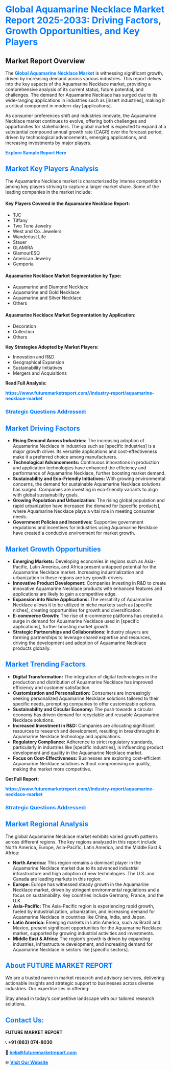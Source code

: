 <h1 style="color: #007BFF;">Global Aquamarine Necklace Market Report 2025-2033: Driving Factors, Growth Opportunities, and Key Players</h1>

<section id="overview">
<h2>Market Report Overview</h2>
<p>The <a href="https://www.futuremarketreport.com//industry-report/aquamarine-necklace-market" style="color: #007BFF; text-decoration: none;"><strong>Global Aquamarine Necklace Market</strong></a> is witnessing significant growth, driven by increasing demand across various industries. This report delves into the key aspects of the Aquamarine Necklace market, providing a comprehensive analysis of its current status, future potential, and challenges. The demand for Aquamarine Necklace has surged due to its wide-ranging applications in industries such as [insert industries], making it a critical component in modern-day [applications].</p>
<p>As consumer preferences shift and industries innovate, the Aquamarine Necklace market continues to evolve, offering both challenges and opportunities for stakeholders. The global market is expected to expand at a substantial compound annual growth rate (CAGR) over the forecast period, driven by technological advancements, emerging applications, and increasing investments by major players.</p>
</section>

<section id="overview">
<p><a href="https://www.futuremarketreport.com//request-sample/reportId=56039" style="color: #007BFF; text-decoration: none;"><strong>Explore Sample Report Here</strong></a></p>
</section>

<section id="key-players">
<h2 style="color: #007BFF;">Market Key Players Analysis</h2>
<p>The Aquamarine Necklace market is characterized by intense competition among key players striving to capture a larger market share. Some of the leading companies in the market include:</p>
<h4>Key Players Covered in the Aquamarine Necklace Report:</h4>
<ul><li>TJC</li><li>Tiffany</li><li>Two Tone Jewelry</li><li>West and Co. Jewelers</li><li>Wanderlust Life</li><li>Stauer</li><li>GLAMIRA</li><li>GlamourESQ</li><li>American Jewelry</li><li>Gemporia</li></ul>
<h4>Aquamarine Necklace Market Segmentation by Type:</h4>
<ul><li>Aquamarine and Diamond Necklace</li><li>Aquamarine and Gold Necklace</li><li>Aquamarine and Silver Necklace</li><li>Others</li></ul>

<h4>Aquamarine Necklace Market Segmentation by Application:</h4>
<ul><li>Decoration</li><li>Collection</li><li>Others</li></ul>
<p><strong>Key Strategies Adopted by Market Players:</strong></p>
<ul>
<li>Innovation and R&D</li>
<li>Geographical Expansion</li>
<li>Sustainability Initiatives</li>
<li>Mergers and Acquisitions</li>
</ul>
</section>

<section>
<p><strong>Read Full Analysis: </strong></p><a href="https://www.futuremarketreport.com//industry-report/aquamarine-necklace-market" style="color: #007BFF; text-decoration: none;"><strong>https://www.futuremarketreport.com//industry-report/aquamarine-necklace-market</strong></a>
<h3 style="color: #007BFF;">Strategic Questions Addressed:</h3>
</section>

<section id="driving-factors">
<h2 style="color: #007BFF;">Market Driving Factors</h2>
<ul>
<li><strong>Rising Demand Across Industries:</strong> The increasing adoption of Aquamarine Necklace in industries such as [specific industries] is a major growth driver. Its versatile applications and cost-effectiveness make it a preferred choice among manufacturers.</li>
<li><strong>Technological Advancements:</strong> Continuous innovations in production and application technologies have enhanced the efficiency and performance of Aquamarine Necklace, further boosting market demand.</li>
<li><strong>Sustainability and Eco-Friendly Initiatives:</strong> With growing environmental concerns, the demand for sustainable Aquamarine Necklace solutions has surged. Companies are investing in eco-friendly variants to align with global sustainability goals.</li>
<li><strong>Growing Population and Urbanization:</strong> The rising global population and rapid urbanization have increased the demand for [specific products], where Aquamarine Necklace plays a vital role in meeting consumer needs.</li>
<li><strong>Government Policies and Incentives:</strong> Supportive government regulations and incentives for industries using Aquamarine Necklace have created a conducive environment for market growth.</li>
</ul>
</section>

<section id="growth-opportunities">
<h2 style="color: #007BFF;">Market Growth Opportunities</h2>
<ul>
<li><strong>Emerging Markets:</strong> Developing economies in regions such as Asia-Pacific, Latin America, and Africa present untapped potential for the Aquamarine Necklace market. Increasing industrialization and urbanization in these regions are key growth drivers.</li>
<li><strong>Innovative Product Development:</strong> Companies investing in R&D to create innovative Aquamarine Necklace products with enhanced features and applications are likely to gain a competitive edge.</li>
<li><strong>Expansion into Niche Applications:</strong> The versatility of Aquamarine Necklace allows it to be utilized in niche markets such as [specific niches], creating opportunities for growth and diversification.</li>
<li><strong>E-commerce Growth:</strong> The rise of e-commerce platforms has created a surge in demand for Aquamarine Necklace used in [specific applications], further boosting market growth.</li>
<li><strong>Strategic Partnerships and Collaborations:</strong> Industry players are forming partnerships to leverage shared expertise and resources, driving the development and adoption of Aquamarine Necklace products globally.</li>
</ul>
</section>

<section id="trending-factors">
<h2 style="color: #007BFF;">Market Trending Factors</h2>
<ul>
<li><strong>Digital Transformation:</strong> The integration of digital technologies in the production and distribution of Aquamarine Necklace has improved efficiency and customer satisfaction.</li>
<li><strong>Customization and Personalization:</strong> Consumers are increasingly seeking personalized Aquamarine Necklace solutions tailored to their specific needs, prompting companies to offer customizable options.</li>
<li><strong>Sustainability and Circular Economy:</strong> The push towards a circular economy has driven demand for recyclable and reusable Aquamarine Necklace solutions.</li>
<li><strong>Increased Investment in R&D:</strong> Companies are allocating significant resources to research and development, resulting in breakthroughs in Aquamarine Necklace technology and applications.</li>
<li><strong>Regulatory Compliance:</strong> Adherence to strict regulatory standards, particularly in industries like [specific industries], is influencing product development and quality in the Aquamarine Necklace market.</li>
<li><strong>Focus on Cost-Effectiveness:</strong> Businesses are exploring cost-efficient Aquamarine Necklace solutions without compromising on quality, making the market more competitive.</li>
</ul>
</section>

<section>
<p><strong>Get Full Report: </strong></p><a href="https://www.futuremarketreport.com//industry-report/aquamarine-necklace-market" style="color: #007BFF; text-decoration: none;"><strong>https://www.futuremarketreport.com//industry-report/aquamarine-necklace-market</strong></a>
<h3 style="color: #007BFF;">Strategic Questions Addressed:</h3>
</section>


<section id="regional-analysis">
<h2 style="color: #007BFF;">Market Regional Analysis</h2>
<p>The global Aquamarine Necklace market exhibits varied growth patterns across different regions. The key regions analyzed in this report include North America, Europe, Asia-Pacific, Latin America, and the Middle East & Africa:</p>
<ul>
<li><strong>North America:</strong> This region remains a dominant player in the Aquamarine Necklace market due to its advanced industrial infrastructure and high adoption of new technologies. The U.S. and Canada are leading markets in this region.</li>
<li><strong>Europe:</strong> Europe has witnessed steady growth in the Aquamarine Necklace market, driven by stringent environmental regulations and a focus on sustainability. Key countries include Germany, France, and the U.K.</li>
<li><strong>Asia-Pacific:</strong> The Asia-Pacific region is experiencing rapid growth, fueled by industrialization, urbanization, and increasing demand for Aquamarine Necklace in countries like China, India, and Japan.</li>
<li><strong>Latin America:</strong> Emerging markets in Latin America, such as Brazil and Mexico, present significant opportunities for the Aquamarine Necklace market, supported by growing industrial activities and investments.</li>
<li><strong>Middle East & Africa:</strong> The region’s growth is driven by expanding industries, infrastructure development, and increasing demand for Aquamarine Necklace in sectors like [specific sectors].</li>
</ul>
</section>

<footer>
<h2 style="color: #007BFF;">About FUTURE MARKET REPORT</h2>
<p>We are a trusted name in market research and advisory services, delivering actionable insights and strategic support to businesses across diverse industries. Our expertise lies in offering:</p>

<p>Stay ahead in today’s competitive landscape with our tailored research solutions.</p>

<h2 style="color: #007BFF;">Contact Us:</h2>
<p><strong>FUTURE MARKET REPORT</strong></p>
<p>📞 <strong>+91 (883) 074-8030</strong></p>
<p>📧 <strong><a href="mailto:help@futuremarketreport.com" style="color: #007BFF;">help@futuremarketreport.com</a></strong></p>
<p>🌐 <strong><a href="https://www.futuremarketreport.com/" style="color: #007BFF;">Visit Our Website</a></strong></p>
</footer>